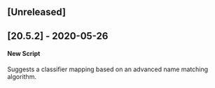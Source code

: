 ## [Unreleased]


## [20.5.2] - 2020-05-26
#### New Script
Suggests a classifier mapping based on an advanced name matching algorithm.